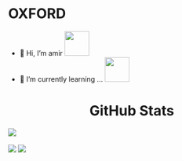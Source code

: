 


<!---
amiroxford/amiroxford is a ✨ special ✨ repository because its `README.md` (this file) appears on your GitHub profile.
You can click the Preview link to take a look at your changes.
--->
</div>

# OXFORD

- 👋 Hi, I’m amir       <img src="https://media.discordapp.net/attachments/983572623625683035/983612633439678514/981608135393427466.gif"  width="50px" height="50px" >
- 🌱 I’m currently learning ...    <img src="https://media.discordapp.net/attachments/983572623625683035/983612697889357914/880521818090377316.webp"  width="50px" height="50px" >

</div>

<h1 align="center">
    GitHub Stats
</h1>

<div align="center">
    <img align="center" src="https://github-readme-stats.vercel.app/api/top-langs/?username=amiroxford&langs_count=10&layout=compact&theme=gruvbox_duo&hide_border=true&bg_color=171717&title_color=5459a7&icon_color=5459a7&text_color=ffffff&count_private=true"  alt=""/>
  <div style="display: flex;grid-template-columns: repeat(4, 1fr);width:100%;">
    <img style="float:right" src="https://github-readme-stats.vercel.app/api/top-langs/?username=amiroxford"></img>
</div>
<br/>


</div>
<img src="https://img.shields.io/badge/javascript%20-%23323330.svg?&style=for-the-badge&logo=javascript&logoColor=%23F7DF1E"/>
<img src="https://img.shields.io/badge/github%20-%23121011.svg?&style=for-the-badge&logo=github&logoColor=white"/></p>
</div>

<h1></h1>

<div align="center"> 
    <img align="center" src="https://discord.c99.nl/widget/theme-1/490519932292038659.png" alt=""/>
</div>

<br>

